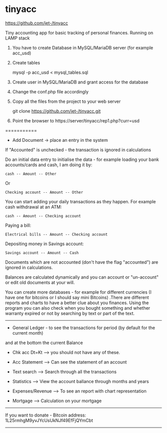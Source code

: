 # tinyacc
https://github.com/jet-/tinyacc

Tiny accounting app for basic tracking of personal finances. Running on LAMP stack

1. You have to create Database in MySQL/MariaDB server (for example acc_usd)

2. Create tables

	mysql -p acc_usd < mysql_tables.sql

3. Create user in MySQL/MariaDB and grant access for the database

4. Change the conf.php file accordingly

5. Copy all the files from the project to your web server 

	git clone https://github.com/jet-/tinyacc.git


6. Point the browser to https://server/tinyacc/rep1.php?curr=usd

===========


* Add Document -> place an entry in the system

If "Accounted" is unchecked - the transaction is ignored in calculations


Do an initial data entry to initialise the data - for example loading your bank accounts/cards and cash, I am doing it by: 

	cash -- Amount -- Other

Or 

	Checking account -- Amount -- Other

You can start adding your daily transactions as they happen. For example cash withdrawal at an ATM: 

	cash -- Amount -- Checking account

Paying a bill: 

	Electrical bills -- Amount -- Checking account

Depositing money in Savings account: 

	Savings account -- Amount -- Cash

Documents which are not accounted (don't have the flag "accounted") are ignored in calculations.

Balances are calculated dynamically and you can account or "un-account" or edit old documents at your will.

You can create more databases - for example for different currencies (I have one for bitcoins or I should say mini Bitcoins) .There are different reports and charts to have a better clue about you finances. Using the program you can also check when you bought something and whether warranty expired or not by searching by text or part of the text.


---------------


* General Ledger - to see the transactions for period (by default for the current month)

and at the bottom the current Balance


* Chk acc Dt=Kt  --> you should not have any of these.

* Acc Statement --> Can see the statement of an account

* Text search --> Search through all the transactions

* Statistics --> View the account ballance through months and years

* Expenses/Revenue --> To see an report with chart representation 

* Mortgage --> Calculation on your mortgage

---

If you want to donate - Bitcoin address: 1L25rmhgM9yvJYcUsUkNJf49EfFjQYmCbt

---
